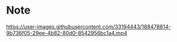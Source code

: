 # Note

https://user-images.githubusercontent.com/33194443/188478814-9b736f05-29ee-4b82-80d0-8542956bc1a4.mp4

